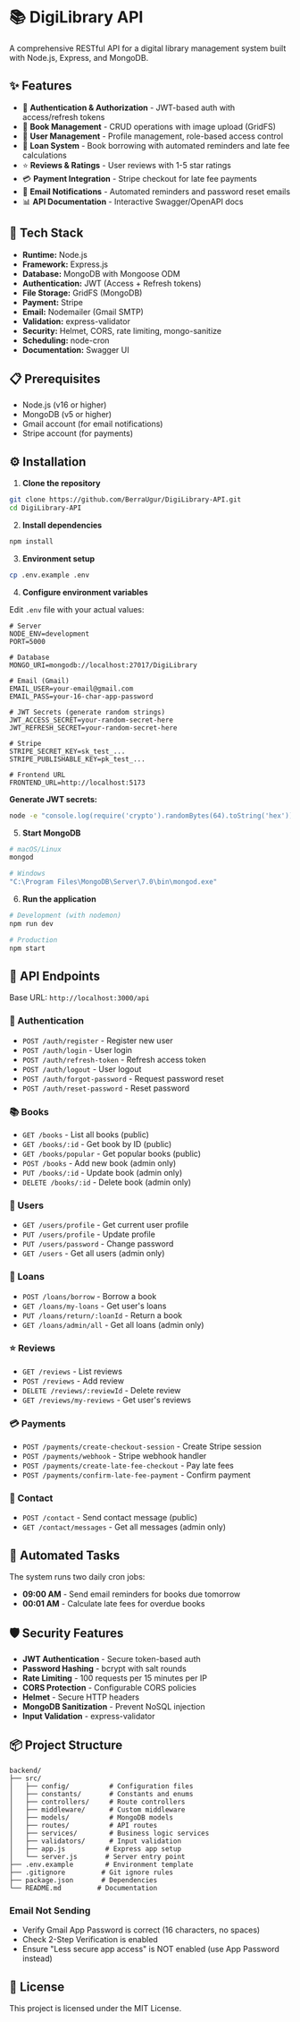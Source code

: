 # 📚 DigiLibrary API

A comprehensive RESTful API for a digital library management system built with Node.js, Express, and MongoDB.

## ✨ Features

- 🔐 **Authentication & Authorization** - JWT-based auth with access/refresh tokens
- 📖 **Book Management** - CRUD operations with image upload (GridFS)
- 👥 **User Management** - Profile management, role-based access control
- 📝 **Loan System** - Book borrowing with automated reminders and late fee calculations
- ⭐ **Reviews & Ratings** - User reviews with 1-5 star ratings
- 💳 **Payment Integration** - Stripe checkout for late fee payments
- 📧 **Email Notifications** - Automated reminders and password reset emails
- 📊 **API Documentation** - Interactive Swagger/OpenAPI docs

## 🚀 Tech Stack

- **Runtime:** Node.js
- **Framework:** Express.js
- **Database:** MongoDB with Mongoose ODM
- **Authentication:** JWT (Access + Refresh tokens)
- **File Storage:** GridFS (MongoDB)
- **Payment:** Stripe
- **Email:** Nodemailer (Gmail SMTP)
- **Validation:** express-validator
- **Security:** Helmet, CORS, rate limiting, mongo-sanitize
- **Scheduling:** node-cron
- **Documentation:** Swagger UI

## 📋 Prerequisites

- Node.js (v16 or higher)
- MongoDB (v5 or higher)
- Gmail account (for email notifications)
- Stripe account (for payments)

## ⚙️ Installation

1. **Clone the repository**
```bash
git clone https://github.com/BerraUgur/DigiLibrary-API.git
cd DigiLibrary-API
```

2. **Install dependencies**
```bash
npm install
```

3. **Environment setup**
```bash
cp .env.example .env
```

4. **Configure environment variables**

Edit `.env` file with your actual values:

```env
# Server
NODE_ENV=development
PORT=5000

# Database
MONGO_URI=mongodb://localhost:27017/DigiLibrary

# Email (Gmail)
EMAIL_USER=your-email@gmail.com
EMAIL_PASS=your-16-char-app-password

# JWT Secrets (generate random strings)
JWT_ACCESS_SECRET=your-random-secret-here
JWT_REFRESH_SECRET=your-random-secret-here

# Stripe
STRIPE_SECRET_KEY=sk_test_...
STRIPE_PUBLISHABLE_KEY=pk_test_...

# Frontend URL
FRONTEND_URL=http://localhost:5173
```

**Generate JWT secrets:**
```bash
node -e "console.log(require('crypto').randomBytes(64).toString('hex'))"
```

5. **Start MongoDB**
```bash
# macOS/Linux
mongod

# Windows
"C:\Program Files\MongoDB\Server\7.0\bin\mongod.exe"
```

6. **Run the application**
```bash
# Development (with nodemon)
npm run dev

# Production
npm start
```

## 🔗 API Endpoints
Base URL: `http://localhost:3000/api`

### 🔐 Authentication
- `POST /auth/register` - Register new user
- `POST /auth/login` - User login
- `POST /auth/refresh-token` - Refresh access token
- `POST /auth/logout` - User logout
- `POST /auth/forgot-password` - Request password reset
- `POST /auth/reset-password` - Reset password

### 📚 Books
- `GET /books` - List all books (public)
- `GET /books/:id` - Get book by ID (public)
- `GET /books/popular` - Get popular books (public)
- `POST /books` - Add new book (admin only)
- `PUT /books/:id` - Update book (admin only)
- `DELETE /books/:id` - Delete book (admin only)

### 👤 Users
- `GET /users/profile` - Get current user profile
- `PUT /users/profile` - Update profile
- `PUT /users/password` - Change password
- `GET /users` - Get all users (admin only)

### 📝 Loans
- `POST /loans/borrow` - Borrow a book
- `GET /loans/my-loans` - Get user's loans
- `PUT /loans/return/:loanId` - Return a book
- `GET /loans/admin/all` - Get all loans (admin only)

### ⭐ Reviews
- `GET /reviews` - List reviews
- `POST /reviews` - Add review
- `DELETE /reviews/:reviewId` - Delete review
- `GET /reviews/my-reviews` - Get user's reviews

### 💳 Payments
- `POST /payments/create-checkout-session` - Create Stripe session
- `POST /payments/webhook` - Stripe webhook handler
- `POST /payments/create-late-fee-checkout` - Pay late fees
- `POST /payments/confirm-late-fee-payment` - Confirm payment

### 📧 Contact
- `POST /contact` - Send contact message (public)
- `GET /contact/messages` - Get all messages (admin only)

## 🤖 Automated Tasks

The system runs two daily cron jobs:

- **09:00 AM** - Send email reminders for books due tomorrow
- **00:01 AM** - Calculate late fees for overdue books

## 🛡️ Security Features

- **JWT Authentication** - Secure token-based auth
- **Password Hashing** - bcrypt with salt rounds
- **Rate Limiting** - 100 requests per 15 minutes per IP
- **CORS Protection** - Configurable CORS policies
- **Helmet** - Secure HTTP headers
- **MongoDB Sanitization** - Prevent NoSQL injection
- **Input Validation** - express-validator

## 📦 Project Structure

```
backend/
├── src/
│   ├── config/          # Configuration files
│   ├── constants/       # Constants and enums
│   ├── controllers/     # Route controllers
│   ├── middleware/      # Custom middleware
│   ├── models/          # MongoDB models
│   ├── routes/          # API routes
│   ├── services/        # Business logic services
│   ├── validators/      # Input validation
│   ├── app.js          # Express app setup
│   └── server.js       # Server entry point
├── .env.example        # Environment template
├── .gitignore         # Git ignore rules
├── package.json       # Dependencies
└── README.md         # Documentation
```

### Email Not Sending
- Verify Gmail App Password is correct (16 characters, no spaces)
- Check 2-Step Verification is enabled
- Ensure "Less secure app access" is NOT enabled (use App Password instead)

## 📄 License
This project is licensed under the MIT License.
